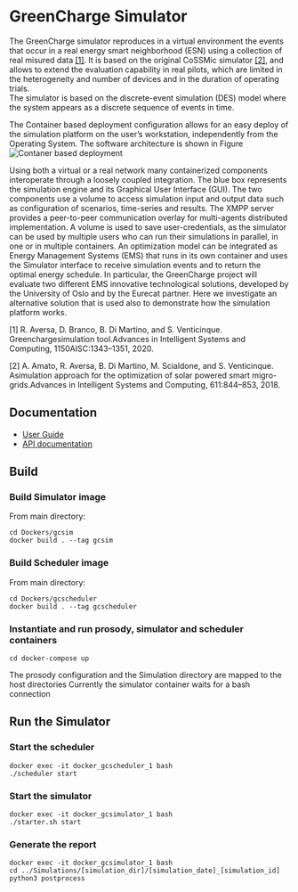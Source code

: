 # GreenCharge Simulator
The  GreenCharge  simulator reproduces in a virtual environment the events that occur in a real energy smart neighborhood (ESN) using a collection of real misured data [[1]](#aversa2020). It is based on the original  CoSSMic  simulator [[2]](#amato2018), and allows to extend the evaluation capability in real pilots, which are limited in the heterogeneity and number of devices and in the duration of operating trials.  
The simulator is based on the discrete-event simulation (DES) model where the system appears as a discrete sequence of events in time.  


The Container based deployment configuration allows for an easy deploy of the simulation platform on the user’s workstation, independently from the Operating System. The software architecture is shown in Figure 
![Contaner based deployment](https://GreenCharge.github.io/gcdocker/docs/images/docker_arc.png)

Using both a virtual or a real network many containerized components interoperate through a loosely coupled integration. The blue box represents the simulation engine and its  Graphical User Interface (GUI). The two components use a volume to access simulation input and output data such as configuration of scenarios, time-series and  results.
The XMPP server provides a peer-to-peer communication overlay for multi-agents  distributed implementation. A volume is used to save user-credentials, as the simulator can be used by multiple users who can run their simulations in parallel, in one or in multiple containers.
An optimization model can be integrated as Energy Management Systems (EMS) that  runs in its own container and  uses the Simulator interface to receive simulation events and to return the optimal energy schedule. In particular, the GreenCharge project will evaluate two different EMS innovative technological solutions, developed by the University of Oslo and by the Eurecat partner. Here we investigate an alternative solution that is used also to demonstrate how the simulation platform works.

<a name="aversa2020">[1]</a> R. Aversa, D. Branco, B. Di Martino, and S. Venticinque.  Greenchargesimulation  tool.Advances in Intelligent Systems and Computing,  1150AISC:1343–1351, 2020.

<a name="amato2018">[2]</a> A. Amato, R. Aversa, B. Di Martino, M. Scialdone, and S. Venticinque. Asimulation approach for the optimization of solar powered smart migro-grids.Advances in Intelligent Systems and Computing, 611:844–853, 2018.

## Documentation
* [User Guide](https://GreenCharge.github.io/gcdocker/docs/user_guide/index.html)
* [API documentation](https://GreenCharge.github.io/gcdocker/docs/gcsim/api/index.html)


## Build

### Build Simulator image
From main directory:
```
cd Dockers/gcsim
docker build . --tag gcsim
```

### Build Scheduler image
From main directory:
```
cd Dockers/gcscheduler
docker build . --tag gcscheduler
```

### Instantiate and run prosody, simulator and scheduler containers
```
cd docker-compose up
```

The prosody configuration and the Simulation directory are mapped to the host directories
Currently the simulator container waits for a bash connection

## Run the Simulator
### Start the scheduler
```
docker exec -it docker_gcscheduler_1 bash
./scheduler start
```

### Start the simulator
```
docker exec -it docker_gcsimulator_1 bash
./starter.sh start
```
### Generate the report
```
docker exec -it docker_gcsimulator_1 bash
cd ../Simulations/[simulation_dir]/[simulation_date]_[simulation_id]
python3 postprocess
```
